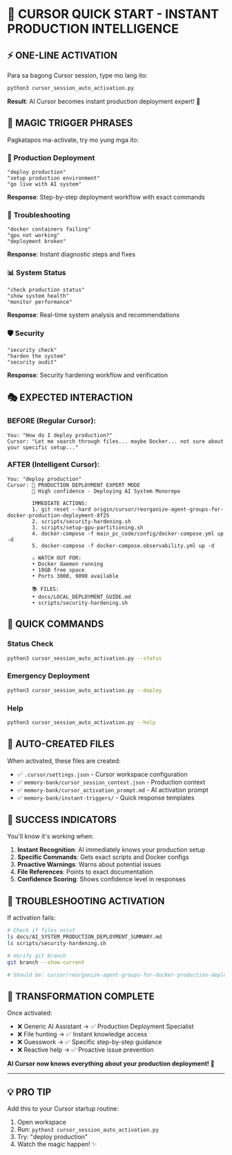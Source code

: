 # 🚀 CURSOR QUICK START - INSTANT PRODUCTION INTELLIGENCE

## ⚡ **ONE-LINE ACTIVATION**

Para sa bagong Cursor session, type mo lang ito:

```bash
python3 cursor_session_auto_activation.py
```

**Result**: AI Cursor becomes instant production deployment expert! 🤖

## 🎯 **MAGIC TRIGGER PHRASES**

Pagkatapos ma-activate, try mo yung mga ito:

### 🚀 **Production Deployment**
```
"deploy production"
"setup production environment" 
"go live with AI system"
```
**Response**: Step-by-step deployment workflow with exact commands

### 🔧 **Troubleshooting**
```
"docker containers failing"
"gpu not working"
"deployment broken"
```
**Response**: Instant diagnostic steps and fixes

### 📊 **System Status**
```
"check production status"
"show system health"
"monitor performance"
```
**Response**: Real-time system analysis and recommendations

### 🛡️ **Security**
```
"security check"
"harden the system" 
"security audit"
```
**Response**: Security hardening workflow and verification

## 🎭 **EXPECTED INTERACTION**

### BEFORE (Regular Cursor):
```
You: "How do I deploy production?"
Cursor: "Let me search through files... maybe Docker... not sure about your specific setup..."
```

### AFTER (Intelligent Cursor):
```
You: "deploy production"
Cursor: 🤖 PRODUCTION DEPLOYMENT EXPERT MODE
        🎯 High confidence - Deploying AI System Monorepo
        
        IMMEDIATE ACTIONS:
        1. git reset --hard origin/cursor/reorganize-agent-groups-for-docker-production-deployment-8f25
        2. scripts/security-hardening.sh  
        3. scripts/setup-gpu-partitioning.sh
        4. docker-compose -f main_pc_code/config/docker-compose.yml up -d
        5. docker-compose -f docker-compose.observability.yml up -d
        
        ⚠️ WATCH OUT FOR:
        • Docker daemon running
        • 10GB free space
        • Ports 3000, 9090 available
        
        📚 FILES:
        • docs/LOCAL_DEPLOYMENT_GUIDE.md
        • scripts/security-hardening.sh
```

## 🔧 **QUICK COMMANDS**

### Status Check
```bash
python3 cursor_session_auto_activation.py --status
```

### Emergency Deployment
```bash
python3 cursor_session_auto_activation.py --deploy
```

### Help
```bash
python3 cursor_session_auto_activation.py --help
```

## 📁 **AUTO-CREATED FILES**

When activated, these files are created:

- ✅ `.cursor/settings.json` - Cursor workspace configuration
- ✅ `memory-bank/cursor_session_context.json` - Production context
- ✅ `memory-bank/cursor_activation_prompt.md` - AI activation prompt
- ✅ `memory-bank/instant-triggers/` - Quick response templates

## 🎯 **SUCCESS INDICATORS**

You'll know it's working when:

1. **Instant Recognition**: AI immediately knows your production setup
2. **Specific Commands**: Gets exact scripts and Docker configs
3. **Proactive Warnings**: Warns about potential issues
4. **File References**: Points to exact documentation
5. **Confidence Scoring**: Shows confidence level in responses

## 🚨 **TROUBLESHOOTING ACTIVATION**

If activation fails:

```bash
# Check if files exist
ls docs/AI_SYSTEM_PRODUCTION_DEPLOYMENT_SUMMARY.md
ls scripts/security-hardening.sh

# Verify git branch
git branch --show-current

# Should be: cursor/reorganize-agent-groups-for-docker-production-deployment-8f25
```

## 🎉 **TRANSFORMATION COMPLETE**

Once activated:
- ❌ Generic AI Assistant → ✅ Production Deployment Specialist
- ❌ File hunting → ✅ Instant knowledge access
- ❌ Guesswork → ✅ Specific step-by-step guidance
- ❌ Reactive help → ✅ Proactive issue prevention

**AI Cursor now knows everything about your production deployment! 🚀**

---

## 💡 **PRO TIP**

Add this to your Cursor startup routine:
1. Open workspace
2. Run: `python3 cursor_session_auto_activation.py`
3. Try: "deploy production"
4. Watch the magic happen! ✨